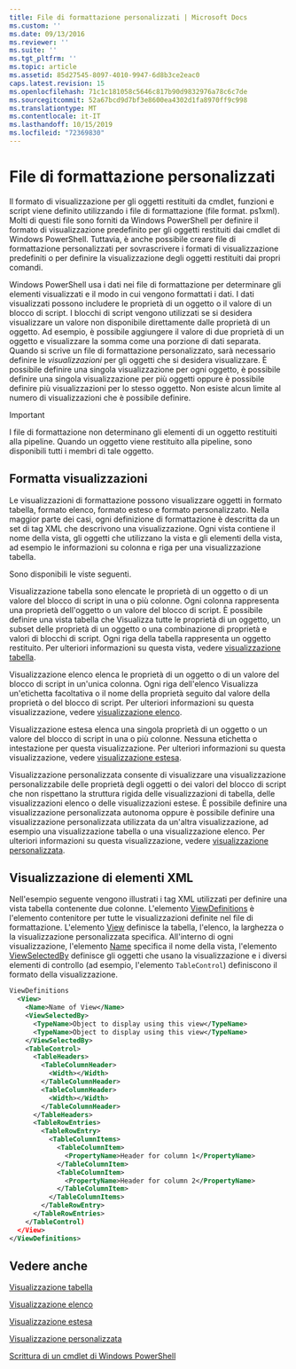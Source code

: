 ```yaml
---
title: File di formattazione personalizzati | Microsoft Docs
ms.custom: ''
ms.date: 09/13/2016
ms.reviewer: ''
ms.suite: ''
ms.tgt_pltfrm: ''
ms.topic: article
ms.assetid: 85d27545-8097-4010-9947-6d8b3ce2eac0
caps.latest.revision: 15
ms.openlocfilehash: 71c1c181058c5646c817b90d9832976a78c6c7de
ms.sourcegitcommit: 52a67bcd9d7bf3e8600ea4302d1fa8970ff9c998
ms.translationtype: MT
ms.contentlocale: it-IT
ms.lasthandoff: 10/15/2019
ms.locfileid: "72369830"
---
```

# <a name="custom-formatting-files"></a>File di formattazione personalizzati

Il formato di visualizzazione per gli oggetti restituiti da cmdlet, funzioni e script viene definito utilizzando i file di formattazione (file format. ps1xml). Molti di questi file sono forniti da Windows PowerShell per definire il formato di visualizzazione predefinito per gli oggetti restituiti dai cmdlet di Windows PowerShell. Tuttavia, è anche possibile creare file di formattazione personalizzati per sovrascrivere i formati di visualizzazione predefiniti o per definire la visualizzazione degli oggetti restituiti dai propri comandi.

Windows PowerShell usa i dati nei file di formattazione per determinare gli elementi visualizzati e il modo in cui vengono formattati i dati. I dati visualizzati possono includere le proprietà di un oggetto o il valore di un blocco di script.  I blocchi di script vengono utilizzati se si desidera visualizzare un valore non disponibile direttamente dalle proprietà di un oggetto. Ad esempio, è possibile aggiungere il valore di due proprietà di un oggetto e visualizzare la somma come una porzione di dati separata. Quando si scrive un file di formattazione personalizzato, sarà necessario definire le *visualizzazioni* per gli oggetti che si desidera visualizzare. È possibile definire una singola visualizzazione per ogni oggetto, è possibile definire una singola visualizzazione per più oggetti oppure è possibile definire più visualizzazioni per lo stesso oggetto. Non esiste alcun limite al numero di visualizzazioni che è possibile definire.

> [!IMPORTANT]
> I file di formattazione non determinano gli elementi di un oggetto restituiti alla pipeline. Quando un oggetto viene restituito alla pipeline, sono disponibili tutti i membri di tale oggetto.

## <a name="format-views"></a>Formatta visualizzazioni

Le visualizzazioni di formattazione possono visualizzare oggetti in formato tabella, formato elenco, formato esteso e formato personalizzato. Nella maggior parte dei casi, ogni definizione di formattazione è descritta da un set di tag XML che descrivono una visualizzazione. Ogni vista contiene il nome della vista, gli oggetti che utilizzano la vista e gli elementi della vista, ad esempio le informazioni su colonna e riga per una visualizzazione tabella.

Sono disponibili le viste seguenti.

Visualizzazione tabella sono elencate le proprietà di un oggetto o di un valore del blocco di script in una o più colonne. Ogni colonna rappresenta una proprietà dell'oggetto o un valore del blocco di script. È possibile definire una vista tabella che Visualizza tutte le proprietà di un oggetto, un subset delle proprietà di un oggetto o una combinazione di proprietà e valori di blocchi di script. Ogni riga della tabella rappresenta un oggetto restituito. Per ulteriori informazioni su questa vista, vedere [visualizzazione tabella](../format/creating-a-table-view.md).

Visualizzazione elenco elenca le proprietà di un oggetto o di un valore del blocco di script in un'unica colonna. Ogni riga dell'elenco Visualizza un'etichetta facoltativa o il nome della proprietà seguito dal valore della proprietà o del blocco di script. Per ulteriori informazioni su questa visualizzazione, vedere [visualizzazione elenco](../format/creating-a-list-view.md).

Visualizzazione estesa elenca una singola proprietà di un oggetto o un valore del blocco di script in una o più colonne. Nessuna etichetta o intestazione per questa visualizzazione. Per ulteriori informazioni su questa visualizzazione, vedere [visualizzazione estesa](../format/creating-a-wide-view.md).

Visualizzazione personalizzata consente di visualizzare una visualizzazione personalizzabile delle proprietà degli oggetti o dei valori del blocco di script che non rispettano la struttura rigida delle visualizzazioni di tabella, delle visualizzazioni elenco o delle visualizzazioni estese. È possibile definire una visualizzazione personalizzata autonoma oppure è possibile definire una visualizzazione personalizzata utilizzata da un'altra visualizzazione, ad esempio una visualizzazione tabella o una visualizzazione elenco. Per ulteriori informazioni su questa visualizzazione, vedere [visualizzazione personalizzata](../format/creating-custom-controls.md).

## <a name="view-xml-elements"></a>Visualizzazione di elementi XML

Nell'esempio seguente vengono illustrati i tag XML utilizzati per definire una vista tabella contenente due colonne. L'elemento [ViewDefinitions](../format/viewdefinitions-element-format.md) è l'elemento contenitore per tutte le visualizzazioni definite nel file di formattazione. L'elemento [View](../format/view-element-format.md) definisce la tabella, l'elenco, la larghezza o la visualizzazione personalizzata specifica. All'interno di ogni visualizzazione, l'elemento [Name](../format/name-element-for-view-format.md) specifica il nome della vista, l'elemento [ViewSelectedBy](../format/viewselectedby-element-format.md) definisce gli oggetti che usano la visualizzazione e i diversi elementi di controllo (ad esempio, l'elemento `TableControl`) definiscono il formato della visualizzazione.

```xml
ViewDefinitions
  <View>
    <Name>Name of View</Name>
    <ViewSelectedBy>
      <TypeName>Object to display using this view</TypeName>
      <TypeName>Object to display using this view</TypeName>
    </ViewSelectedBy>
    <TableControl>
      <TableHeaders>
        <TableColumnHeader>
          <Width></Width>
        </TableColumnHeader>
        <TableColumnHeader>
          <Width></Width>
        </TableColumnHeader>
      </TableHeaders>
      <TableRowEntries>
        <TableRowEntry>
          <TableColumnItems>
            <TableColumnItem>
              <PropertyName>Header for column 1</PropertyName>
            </TableColumnItem>
            <TableColumnItem>
              <PropertyName>Header for column 2</PropertyName>
            </TableColumnItem>
          </TableColumnItems>
        </TableRowEntry>
      </TableRowEntries>
    </TableControl)
  </View>
</ViewDefinitions>

```

## <a name="see-also"></a>Vedere anche

[Visualizzazione tabella](../format/creating-a-table-view.md)

[Visualizzazione elenco](../format/creating-a-list-view.md)

[Visualizzazione estesa](../format/creating-a-wide-view.md)

[Visualizzazione personalizzata](../format/creating-custom-controls.md)

[Scrittura di un cmdlet di Windows PowerShell](./writing-a-windows-powershell-cmdlet.md)
